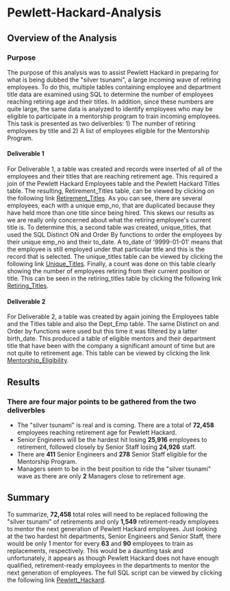 # Pewlett-Hackard-Analysis
## Overview of the Analysis
### Purpose
The purpose of this analysis was to assist Pewlett Hackard in preparing for what is being dubbed the "silver tsunami", a large incoming wave of retiring employees. To do this, multiple tables containing employee and department title data are examined using SQL to determine the number of employees reaching retiring age and their titles. In addition, since these numbers are quite large, the same data is analyzed to identify employees who may be eligible to participate in a mentorship program to train incoming employees. This task is presented as two deliverbles: 1) The number of retiring employees by title and 2) A list of employees eligible for the Mentorship Program. 
#### Deliverable 1
For Deliverable 1, a table was created and records were inserted of all of the employees and their titles that are reaching retirement age. This required a join of the Pewlett Hackard Employees table and the Pewlett Hackard Titles table. The resulting, Retirement_Titles table, can be viewed by clicking on the following link [Retirement_Titles](Data/retirement_titles.csv). As you can see, there are several employees, each with a unique emp_no, that are duplicated because they have held more than one title since being hired. This skews our results as we are really only concerned about what the retiring employee's current title is. To determine this, a second table was created, unique_titles, that used the SQL Distinct ON and Order By functions to order the employees by their unique emp_no and their to_date. A to_date of '9999-01-01' means that the employee is still employed under that particular title and this is the record that is selected. The unique_titles table can be viewed by clicking the following link [Unique_Titles](Data/unique_titles.csv). Finally, a count was done on this table clearly showing the number of employees retiring from their current position or title. This can be seen in the retiring_titles table by clicking the following link [Retiring_Titles](Data/retiring_titles.csv). 
#### Deliverable 2
For Deliverable 2, a table was created by again joining the Employees table and the Titles table and also the Dept_Emp table. The same Distinct on and Order by functions were used but this time it was filtered by a latter birth_date. This produced a table of eligible mentors and their department title that have been with the company a significant amount of time but are not quite to retirement age. This table can be viewed by clicking the link [Mentorship_Eligibility](Data/mentorship_eligibility.csv).
## Results
### There are four major points to be gathered from the two deliverbles
  * The "silver tsunami" is real and is coming. There are a total of **72,458** employees reaching retirement age for Pewlett Hackard.
  * Senior Engineers will be the hardest hit losing **25,916** employees to retirement, followed closely by Senior Staff losing **24,926** staff.
  * There are **411** Senior Engineers and **278** Senior Staff eligible for the Mentorship Program.
  * Managers seem to be in the best position to ride the "silver tsunami" wave as there are only **2** Managers close to retirement age. 
## Summary
To summarize, **72,458** total roles will need to be replaced following the "silver tsunami" of retirements and only **1,549** retirement-ready employees to mentor the next generation of Pewlett Hackard employees. Just looking at the two hardest hit departments, Senior Engineers and Senior Staff, there would be only 1 mentor for every **63** and **90** employees to train as replacements, respectively. This would be a daunting task and unfortunately, it appears as though Pewlett Hackard does not have enough qualified, retirement-ready employees in the departments to mentor the next generation of employees. The full SQL script can be viewed by clicking the following link [Pewlett_Hackard](Queries/Employee_Database_challenge.sql).
